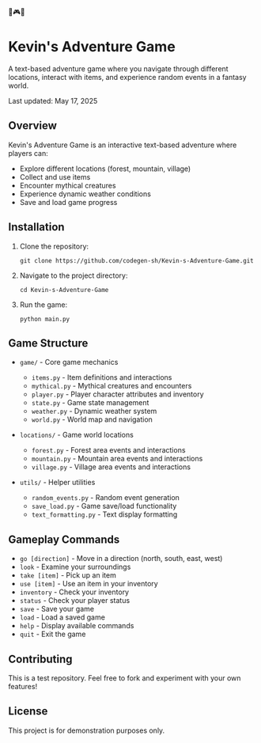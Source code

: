 🌈🎮🌈
# Kevin's Adventure Game

A text-based adventure game where you navigate through different locations, interact with items, and experience random events in a fantasy world.

Last updated: May 17, 2025

## Overview

Kevin's Adventure Game is an interactive text-based adventure where players can:
- Explore different locations (forest, mountain, village)
- Collect and use items
- Encounter mythical creatures
- Experience dynamic weather conditions
- Save and load game progress

## Installation

1. Clone the repository:
   ```
   git clone https://github.com/codegen-sh/Kevin-s-Adventure-Game.git
   ```

2. Navigate to the project directory:
   ```
   cd Kevin-s-Adventure-Game
   ```

3. Run the game:
   ```
   python main.py
   ```

## Game Structure

- `game/` - Core game mechanics
  - `items.py` - Item definitions and interactions
  - `mythical.py` - Mythical creatures and encounters
  - `player.py` - Player character attributes and inventory
  - `state.py` - Game state management
  - `weather.py` - Dynamic weather system
  - `world.py` - World map and navigation

- `locations/` - Game world locations
  - `forest.py` - Forest area events and interactions
  - `mountain.py` - Mountain area events and interactions
  - `village.py` - Village area events and interactions

- `utils/` - Helper utilities
  - `random_events.py` - Random event generation
  - `save_load.py` - Game save/load functionality
  - `text_formatting.py` - Text display formatting

## Gameplay Commands

- `go [direction]` - Move in a direction (north, south, east, west)
- `look` - Examine your surroundings
- `take [item]` - Pick up an item
- `use [item]` - Use an item in your inventory
- `inventory` - Check your inventory
- `status` - Check your player status
- `save` - Save your game
- `load` - Load a saved game
- `help` - Display available commands
- `quit` - Exit the game

## Contributing

This is a test repository. Feel free to fork and experiment with your own features!

## License

This project is for demonstration purposes only.

